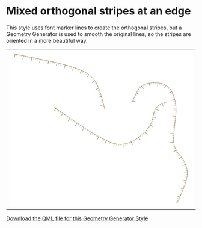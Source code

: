# Mixed orthogonal stripes at an edge
This style uses font marker lines to create the orthogonal stripes, but a Geometry Generator is used to smooth the original lines, so the stripes are oriented in a more beautiful way.


<table><tr><td><a href="https://gitlab.com/GIS-projects/qgis-geometry-generator-examples/raw/master/QML-files/mixed_orthogonal_stripes_at_an_edge/mixed_orthogonal_stripes_at_an_edge.qml?inline=false"><img src="../../Example_images/mixed_orthogonal_stripes_at_an_edge.png"></a></td></tr></table> 

[Download the QML file for this Geometry Generator Style](https://gitlab.com/GIS-projects/qgis-geometry-generator-examples/raw/master/QML-files/mixed_orthogonal_stripes_at_an_edge/mixed_orthogonal_stripes_at_an_edge.qml?inline=false)
